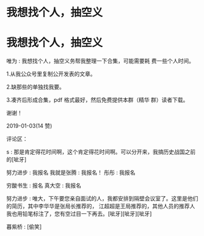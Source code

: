 # 我想找个人，抽空义

# 我想找个人，抽空义

唯为 : 我想找个人，抽空义务帮我整理一下合集，可能需要耗 费一些个人时间。

1.从我公众号里复制公开发表的文章。

2.缺那些的单独找我要。

3.凑齐后形成合集，pdf 格式最好，然后免费提供本群（精华 群）读者下载。

谢谢！

2019-01-03(14 赞)

评论区：

s : 那是肯定得花时间啊，这个肯定得花时间啊。可以分开来，我搞历史战国之前的[呲牙]

努力进步 : 我报名 我就是张腾 : 我报名！ 彤彤 : 我报名

穷酸书生 : 报名 真大空 : 我报名

努力进步 : 唯大，下午要您亲自面试的人，我都安排到隔壁会议室了。这里是他们的简历，其中李华华是张局长推荐的， 江超超是王局推荐的，其他人员的推荐人我也用铅笔标注了，您有空过目一下再去。[呲牙][呲牙][呲牙]

暮紫桥 : [偷笑]